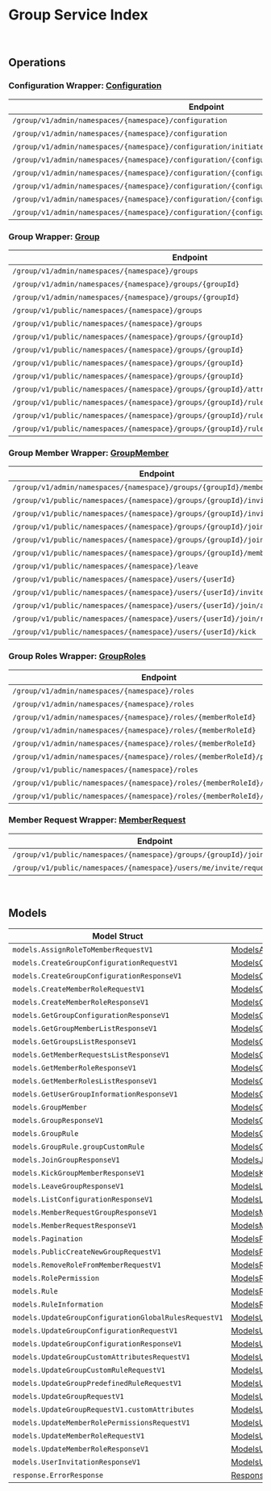 # Group Service Index

&nbsp;

## Operations

### Configuration Wrapper:  [Configuration](../services-api/pkg/service/group/configuration.go)
| Endpoint | Method | ID | Class | Wrapper |
|---|---|---|---|---|
| `/group/v1/admin/namespaces/{namespace}/configuration` | GET | ListGroupConfigurationAdminV1Short | [ListGroupConfigurationAdminV1Short](../group-sdk/pkg/groupclient/configuration/configuration_client.go) | [ListGroupConfigurationAdminV1Short](../services-api/pkg/service/group/configuration.go) |
| `/group/v1/admin/namespaces/{namespace}/configuration` | POST | CreateGroupConfigurationAdminV1Short | [CreateGroupConfigurationAdminV1Short](../group-sdk/pkg/groupclient/configuration/configuration_client.go) | [CreateGroupConfigurationAdminV1Short](../services-api/pkg/service/group/configuration.go) |
| `/group/v1/admin/namespaces/{namespace}/configuration/initiate` | POST | InitiateGroupConfigurationAdminV1Short | [InitiateGroupConfigurationAdminV1Short](../group-sdk/pkg/groupclient/configuration/configuration_client.go) | [InitiateGroupConfigurationAdminV1Short](../services-api/pkg/service/group/configuration.go) |
| `/group/v1/admin/namespaces/{namespace}/configuration/{configurationCode}` | GET | GetGroupConfigurationAdminV1Short | [GetGroupConfigurationAdminV1Short](../group-sdk/pkg/groupclient/configuration/configuration_client.go) | [GetGroupConfigurationAdminV1Short](../services-api/pkg/service/group/configuration.go) |
| `/group/v1/admin/namespaces/{namespace}/configuration/{configurationCode}` | DELETE | DeleteGroupConfigurationV1Short | [DeleteGroupConfigurationV1Short](../group-sdk/pkg/groupclient/configuration/configuration_client.go) | [DeleteGroupConfigurationV1Short](../services-api/pkg/service/group/configuration.go) |
| `/group/v1/admin/namespaces/{namespace}/configuration/{configurationCode}` | PATCH | UpdateGroupConfigurationAdminV1Short | [UpdateGroupConfigurationAdminV1Short](../group-sdk/pkg/groupclient/configuration/configuration_client.go) | [UpdateGroupConfigurationAdminV1Short](../services-api/pkg/service/group/configuration.go) |
| `/group/v1/admin/namespaces/{namespace}/configuration/{configurationCode}/rules/{allowedAction}` | PUT | UpdateGroupConfigurationGlobalRuleAdminV1Short | [UpdateGroupConfigurationGlobalRuleAdminV1Short](../group-sdk/pkg/groupclient/configuration/configuration_client.go) | [UpdateGroupConfigurationGlobalRuleAdminV1Short](../services-api/pkg/service/group/configuration.go) |
| `/group/v1/admin/namespaces/{namespace}/configuration/{configurationCode}/rules/{allowedAction}` | DELETE | DeleteGroupConfigurationGlobalRuleAdminV1Short | [DeleteGroupConfigurationGlobalRuleAdminV1Short](../group-sdk/pkg/groupclient/configuration/configuration_client.go) | [DeleteGroupConfigurationGlobalRuleAdminV1Short](../services-api/pkg/service/group/configuration.go) |

### Group Wrapper:  [Group](../services-api/pkg/service/group/group.go)
| Endpoint | Method | ID | Class | Wrapper |
|---|---|---|---|---|
| `/group/v1/admin/namespaces/{namespace}/groups` | GET | GetGroupListAdminV1Short | [GetGroupListAdminV1Short](../group-sdk/pkg/groupclient/group/group_client.go) | [GetGroupListAdminV1Short](../services-api/pkg/service/group/group.go) |
| `/group/v1/admin/namespaces/{namespace}/groups/{groupId}` | GET | GetSingleGroupAdminV1Short | [GetSingleGroupAdminV1Short](../group-sdk/pkg/groupclient/group/group_client.go) | [GetSingleGroupAdminV1Short](../services-api/pkg/service/group/group.go) |
| `/group/v1/admin/namespaces/{namespace}/groups/{groupId}` | DELETE | DeleteGroupAdminV1Short | [DeleteGroupAdminV1Short](../group-sdk/pkg/groupclient/group/group_client.go) | [DeleteGroupAdminV1Short](../services-api/pkg/service/group/group.go) |
| `/group/v1/public/namespaces/{namespace}/groups` | GET | GetGroupListPublicV1Short | [GetGroupListPublicV1Short](../group-sdk/pkg/groupclient/group/group_client.go) | [GetGroupListPublicV1Short](../services-api/pkg/service/group/group.go) |
| `/group/v1/public/namespaces/{namespace}/groups` | POST | CreateNewGroupPublicV1Short | [CreateNewGroupPublicV1Short](../group-sdk/pkg/groupclient/group/group_client.go) | [CreateNewGroupPublicV1Short](../services-api/pkg/service/group/group.go) |
| `/group/v1/public/namespaces/{namespace}/groups/{groupId}` | GET | GetSingleGroupPublicV1Short | [GetSingleGroupPublicV1Short](../group-sdk/pkg/groupclient/group/group_client.go) | [GetSingleGroupPublicV1Short](../services-api/pkg/service/group/group.go) |
| `/group/v1/public/namespaces/{namespace}/groups/{groupId}` | PUT | UpdateSingleGroupV1Short | [UpdateSingleGroupV1Short](../group-sdk/pkg/groupclient/group/group_client.go) | [UpdateSingleGroupV1Short](../services-api/pkg/service/group/group.go) |
| `/group/v1/public/namespaces/{namespace}/groups/{groupId}` | DELETE | DeleteGroupPublicV1Short | [DeleteGroupPublicV1Short](../group-sdk/pkg/groupclient/group/group_client.go) | [DeleteGroupPublicV1Short](../services-api/pkg/service/group/group.go) |
| `/group/v1/public/namespaces/{namespace}/groups/{groupId}` | PATCH | UpdatePatchSingleGroupPublicV1Short | [UpdatePatchSingleGroupPublicV1Short](../group-sdk/pkg/groupclient/group/group_client.go) | [UpdatePatchSingleGroupPublicV1Short](../services-api/pkg/service/group/group.go) |
| `/group/v1/public/namespaces/{namespace}/groups/{groupId}/attributes/custom` | PUT | UpdateGroupCustomAttributesPublicV1Short | [UpdateGroupCustomAttributesPublicV1Short](../group-sdk/pkg/groupclient/group/group_client.go) | [UpdateGroupCustomAttributesPublicV1Short](../services-api/pkg/service/group/group.go) |
| `/group/v1/public/namespaces/{namespace}/groups/{groupId}/rules/custom` | PUT | UpdateGroupCustomRulePublicV1Short | [UpdateGroupCustomRulePublicV1Short](../group-sdk/pkg/groupclient/group/group_client.go) | [UpdateGroupCustomRulePublicV1Short](../services-api/pkg/service/group/group.go) |
| `/group/v1/public/namespaces/{namespace}/groups/{groupId}/rules/defined/{allowedAction}` | PUT | UpdateGroupPredefinedRulePublicV1Short | [UpdateGroupPredefinedRulePublicV1Short](../group-sdk/pkg/groupclient/group/group_client.go) | [UpdateGroupPredefinedRulePublicV1Short](../services-api/pkg/service/group/group.go) |
| `/group/v1/public/namespaces/{namespace}/groups/{groupId}/rules/defined/{allowedAction}` | DELETE | DeleteGroupPredefinedRulePublicV1Short | [DeleteGroupPredefinedRulePublicV1Short](../group-sdk/pkg/groupclient/group/group_client.go) | [DeleteGroupPredefinedRulePublicV1Short](../services-api/pkg/service/group/group.go) |

### Group Member Wrapper:  [GroupMember](../services-api/pkg/service/group/groupMember.go)
| Endpoint | Method | ID | Class | Wrapper |
|---|---|---|---|---|
| `/group/v1/admin/namespaces/{namespace}/groups/{groupId}/members` | GET | GetGroupMembersListAdminV1Short | [GetGroupMembersListAdminV1Short](../group-sdk/pkg/groupclient/group_member/group_member_client.go) | [GetGroupMembersListAdminV1Short](../services-api/pkg/service/group/groupMember.go) |
| `/group/v1/public/namespaces/{namespace}/groups/{groupId}/invite/accept` | POST | AcceptGroupInvitationPublicV1Short | [AcceptGroupInvitationPublicV1Short](../group-sdk/pkg/groupclient/group_member/group_member_client.go) | [AcceptGroupInvitationPublicV1Short](../services-api/pkg/service/group/groupMember.go) |
| `/group/v1/public/namespaces/{namespace}/groups/{groupId}/invite/reject` | POST | RejectGroupInvitationPublicV1Short | [RejectGroupInvitationPublicV1Short](../group-sdk/pkg/groupclient/group_member/group_member_client.go) | [RejectGroupInvitationPublicV1Short](../services-api/pkg/service/group/groupMember.go) |
| `/group/v1/public/namespaces/{namespace}/groups/{groupId}/join` | POST | JoinGroupV1Short | [JoinGroupV1Short](../group-sdk/pkg/groupclient/group_member/group_member_client.go) | [JoinGroupV1Short](../services-api/pkg/service/group/groupMember.go) |
| `/group/v1/public/namespaces/{namespace}/groups/{groupId}/join/cancel` | POST | CancelGroupJoinRequestV1Short | [CancelGroupJoinRequestV1Short](../group-sdk/pkg/groupclient/group_member/group_member_client.go) | [CancelGroupJoinRequestV1Short](../services-api/pkg/service/group/groupMember.go) |
| `/group/v1/public/namespaces/{namespace}/groups/{groupId}/members` | GET | GetGroupMembersListPublicV1Short | [GetGroupMembersListPublicV1Short](../group-sdk/pkg/groupclient/group_member/group_member_client.go) | [GetGroupMembersListPublicV1Short](../services-api/pkg/service/group/groupMember.go) |
| `/group/v1/public/namespaces/{namespace}/leave` | POST | LeaveGroupPublicV1Short | [LeaveGroupPublicV1Short](../group-sdk/pkg/groupclient/group_member/group_member_client.go) | [LeaveGroupPublicV1Short](../services-api/pkg/service/group/groupMember.go) |
| `/group/v1/public/namespaces/{namespace}/users/{userId}` | GET | GetUserGroupInformationPublicV1Short | [GetUserGroupInformationPublicV1Short](../group-sdk/pkg/groupclient/group_member/group_member_client.go) | [GetUserGroupInformationPublicV1Short](../services-api/pkg/service/group/groupMember.go) |
| `/group/v1/public/namespaces/{namespace}/users/{userId}/invite` | POST | InviteGroupPublicV1Short | [InviteGroupPublicV1Short](../group-sdk/pkg/groupclient/group_member/group_member_client.go) | [InviteGroupPublicV1Short](../services-api/pkg/service/group/groupMember.go) |
| `/group/v1/public/namespaces/{namespace}/users/{userId}/join/accept` | POST | AcceptGroupJoinRequestPublicV1Short | [AcceptGroupJoinRequestPublicV1Short](../group-sdk/pkg/groupclient/group_member/group_member_client.go) | [AcceptGroupJoinRequestPublicV1Short](../services-api/pkg/service/group/groupMember.go) |
| `/group/v1/public/namespaces/{namespace}/users/{userId}/join/reject` | POST | RejectGroupJoinRequestPublicV1Short | [RejectGroupJoinRequestPublicV1Short](../group-sdk/pkg/groupclient/group_member/group_member_client.go) | [RejectGroupJoinRequestPublicV1Short](../services-api/pkg/service/group/groupMember.go) |
| `/group/v1/public/namespaces/{namespace}/users/{userId}/kick` | POST | KickGroupMemberPublicV1Short | [KickGroupMemberPublicV1Short](../group-sdk/pkg/groupclient/group_member/group_member_client.go) | [KickGroupMemberPublicV1Short](../services-api/pkg/service/group/groupMember.go) |

### Group Roles Wrapper:  [GroupRoles](../services-api/pkg/service/group/groupRoles.go)
| Endpoint | Method | ID | Class | Wrapper |
|---|---|---|---|---|
| `/group/v1/admin/namespaces/{namespace}/roles` | GET | GetMemberRolesListAdminV1Short | [GetMemberRolesListAdminV1Short](../group-sdk/pkg/groupclient/group_roles/group_roles_client.go) | [GetMemberRolesListAdminV1Short](../services-api/pkg/service/group/groupRoles.go) |
| `/group/v1/admin/namespaces/{namespace}/roles` | POST | CreateMemberRoleAdminV1Short | [CreateMemberRoleAdminV1Short](../group-sdk/pkg/groupclient/group_roles/group_roles_client.go) | [CreateMemberRoleAdminV1Short](../services-api/pkg/service/group/groupRoles.go) |
| `/group/v1/admin/namespaces/{namespace}/roles/{memberRoleId}` | GET | GetSingleMemberRoleAdminV1Short | [GetSingleMemberRoleAdminV1Short](../group-sdk/pkg/groupclient/group_roles/group_roles_client.go) | [GetSingleMemberRoleAdminV1Short](../services-api/pkg/service/group/groupRoles.go) |
| `/group/v1/admin/namespaces/{namespace}/roles/{memberRoleId}` | DELETE | DeleteMemberRoleAdminV1Short | [DeleteMemberRoleAdminV1Short](../group-sdk/pkg/groupclient/group_roles/group_roles_client.go) | [DeleteMemberRoleAdminV1Short](../services-api/pkg/service/group/groupRoles.go) |
| `/group/v1/admin/namespaces/{namespace}/roles/{memberRoleId}` | PATCH | UpdateMemberRoleAdminV1Short | [UpdateMemberRoleAdminV1Short](../group-sdk/pkg/groupclient/group_roles/group_roles_client.go) | [UpdateMemberRoleAdminV1Short](../services-api/pkg/service/group/groupRoles.go) |
| `/group/v1/admin/namespaces/{namespace}/roles/{memberRoleId}/permissions` | PUT | UpdateMemberRolePermissionAdminV1Short | [UpdateMemberRolePermissionAdminV1Short](../group-sdk/pkg/groupclient/group_roles/group_roles_client.go) | [UpdateMemberRolePermissionAdminV1Short](../services-api/pkg/service/group/groupRoles.go) |
| `/group/v1/public/namespaces/{namespace}/roles` | GET | GetMemberRolesListPublicV1Short | [GetMemberRolesListPublicV1Short](../group-sdk/pkg/groupclient/group_roles/group_roles_client.go) | [GetMemberRolesListPublicV1Short](../services-api/pkg/service/group/groupRoles.go) |
| `/group/v1/public/namespaces/{namespace}/roles/{memberRoleId}/members` | POST | UpdateMemberRolePublicV1Short | [UpdateMemberRolePublicV1Short](../group-sdk/pkg/groupclient/group_roles/group_roles_client.go) | [UpdateMemberRolePublicV1Short](../services-api/pkg/service/group/groupRoles.go) |
| `/group/v1/public/namespaces/{namespace}/roles/{memberRoleId}/members` | DELETE | DeleteMemberRolePublicV1Short | [DeleteMemberRolePublicV1Short](../group-sdk/pkg/groupclient/group_roles/group_roles_client.go) | [DeleteMemberRolePublicV1Short](../services-api/pkg/service/group/groupRoles.go) |

### Member Request Wrapper:  [MemberRequest](../services-api/pkg/service/group/memberRequest.go)
| Endpoint | Method | ID | Class | Wrapper |
|---|---|---|---|---|
| `/group/v1/public/namespaces/{namespace}/groups/{groupId}/join/request` | GET | GetGroupJoinRequestPublicV1Short | [GetGroupJoinRequestPublicV1Short](../group-sdk/pkg/groupclient/member_request/member_request_client.go) | [GetGroupJoinRequestPublicV1Short](../services-api/pkg/service/group/memberRequest.go) |
| `/group/v1/public/namespaces/{namespace}/users/me/invite/request` | GET | GetGroupInvitationRequestPublicV1Short | [GetGroupInvitationRequestPublicV1Short](../group-sdk/pkg/groupclient/member_request/member_request_client.go) | [GetGroupInvitationRequestPublicV1Short](../services-api/pkg/service/group/memberRequest.go) |


&nbsp;  

## Models

| Model Struct | Class |
|---|---|
| `models.AssignRoleToMemberRequestV1` | [ModelsAssignRoleToMemberRequestV1 ](../group-sdk/pkg/groupclientmodels/models_assign_role_to_member_request_v1.go) |
| `models.CreateGroupConfigurationRequestV1` | [ModelsCreateGroupConfigurationRequestV1 ](../group-sdk/pkg/groupclientmodels/models_create_group_configuration_request_v1.go) |
| `models.CreateGroupConfigurationResponseV1` | [ModelsCreateGroupConfigurationResponseV1 ](../group-sdk/pkg/groupclientmodels/models_create_group_configuration_response_v1.go) |
| `models.CreateMemberRoleRequestV1` | [ModelsCreateMemberRoleRequestV1 ](../group-sdk/pkg/groupclientmodels/models_create_member_role_request_v1.go) |
| `models.CreateMemberRoleResponseV1` | [ModelsCreateMemberRoleResponseV1 ](../group-sdk/pkg/groupclientmodels/models_create_member_role_response_v1.go) |
| `models.GetGroupConfigurationResponseV1` | [ModelsGetGroupConfigurationResponseV1 ](../group-sdk/pkg/groupclientmodels/models_get_group_configuration_response_v1.go) |
| `models.GetGroupMemberListResponseV1` | [ModelsGetGroupMemberListResponseV1 ](../group-sdk/pkg/groupclientmodels/models_get_group_member_list_response_v1.go) |
| `models.GetGroupsListResponseV1` | [ModelsGetGroupsListResponseV1 ](../group-sdk/pkg/groupclientmodels/models_get_groups_list_response_v1.go) |
| `models.GetMemberRequestsListResponseV1` | [ModelsGetMemberRequestsListResponseV1 ](../group-sdk/pkg/groupclientmodels/models_get_member_requests_list_response_v1.go) |
| `models.GetMemberRoleResponseV1` | [ModelsGetMemberRoleResponseV1 ](../group-sdk/pkg/groupclientmodels/models_get_member_role_response_v1.go) |
| `models.GetMemberRolesListResponseV1` | [ModelsGetMemberRolesListResponseV1 ](../group-sdk/pkg/groupclientmodels/models_get_member_roles_list_response_v1.go) |
| `models.GetUserGroupInformationResponseV1` | [ModelsGetUserGroupInformationResponseV1 ](../group-sdk/pkg/groupclientmodels/models_get_user_group_information_response_v1.go) |
| `models.GroupMember` | [ModelsGroupMember ](../group-sdk/pkg/groupclientmodels/models_group_member.go) |
| `models.GroupResponseV1` | [ModelsGroupResponseV1 ](../group-sdk/pkg/groupclientmodels/models_group_response_v1.go) |
| `models.GroupRule` | [ModelsGroupRule ](../group-sdk/pkg/groupclientmodels/models_group_rule.go) |
| `models.GroupRule.groupCustomRule` | [ModelsGroupRuleGroupCustomRule ](../group-sdk/pkg/groupclientmodels/models_group_rule_group_custom_rule.go) |
| `models.JoinGroupResponseV1` | [ModelsJoinGroupResponseV1 ](../group-sdk/pkg/groupclientmodels/models_join_group_response_v1.go) |
| `models.KickGroupMemberResponseV1` | [ModelsKickGroupMemberResponseV1 ](../group-sdk/pkg/groupclientmodels/models_kick_group_member_response_v1.go) |
| `models.LeaveGroupResponseV1` | [ModelsLeaveGroupResponseV1 ](../group-sdk/pkg/groupclientmodels/models_leave_group_response_v1.go) |
| `models.ListConfigurationResponseV1` | [ModelsListConfigurationResponseV1 ](../group-sdk/pkg/groupclientmodels/models_list_configuration_response_v1.go) |
| `models.MemberRequestGroupResponseV1` | [ModelsMemberRequestGroupResponseV1 ](../group-sdk/pkg/groupclientmodels/models_member_request_group_response_v1.go) |
| `models.MemberRequestResponseV1` | [ModelsMemberRequestResponseV1 ](../group-sdk/pkg/groupclientmodels/models_member_request_response_v1.go) |
| `models.Pagination` | [ModelsPagination ](../group-sdk/pkg/groupclientmodels/models_pagination.go) |
| `models.PublicCreateNewGroupRequestV1` | [ModelsPublicCreateNewGroupRequestV1 ](../group-sdk/pkg/groupclientmodels/models_public_create_new_group_request_v1.go) |
| `models.RemoveRoleFromMemberRequestV1` | [ModelsRemoveRoleFromMemberRequestV1 ](../group-sdk/pkg/groupclientmodels/models_remove_role_from_member_request_v1.go) |
| `models.RolePermission` | [ModelsRolePermission ](../group-sdk/pkg/groupclientmodels/models_role_permission.go) |
| `models.Rule` | [ModelsRule ](../group-sdk/pkg/groupclientmodels/models_rule.go) |
| `models.RuleInformation` | [ModelsRuleInformation ](../group-sdk/pkg/groupclientmodels/models_rule_information.go) |
| `models.UpdateGroupConfigurationGlobalRulesRequestV1` | [ModelsUpdateGroupConfigurationGlobalRulesRequestV1 ](../group-sdk/pkg/groupclientmodels/models_update_group_configuration_global_rules_request_v1.go) |
| `models.UpdateGroupConfigurationRequestV1` | [ModelsUpdateGroupConfigurationRequestV1 ](../group-sdk/pkg/groupclientmodels/models_update_group_configuration_request_v1.go) |
| `models.UpdateGroupConfigurationResponseV1` | [ModelsUpdateGroupConfigurationResponseV1 ](../group-sdk/pkg/groupclientmodels/models_update_group_configuration_response_v1.go) |
| `models.UpdateGroupCustomAttributesRequestV1` | [ModelsUpdateGroupCustomAttributesRequestV1 ](../group-sdk/pkg/groupclientmodels/models_update_group_custom_attributes_request_v1.go) |
| `models.UpdateGroupCustomRuleRequestV1` | [ModelsUpdateGroupCustomRuleRequestV1 ](../group-sdk/pkg/groupclientmodels/models_update_group_custom_rule_request_v1.go) |
| `models.UpdateGroupPredefinedRuleRequestV1` | [ModelsUpdateGroupPredefinedRuleRequestV1 ](../group-sdk/pkg/groupclientmodels/models_update_group_predefined_rule_request_v1.go) |
| `models.UpdateGroupRequestV1` | [ModelsUpdateGroupRequestV1 ](../group-sdk/pkg/groupclientmodels/models_update_group_request_v1.go) |
| `models.UpdateGroupRequestV1.customAttributes` | [ModelsUpdateGroupRequestV1CustomAttributes ](../group-sdk/pkg/groupclientmodels/models_update_group_request_v1_custom_attributes.go) |
| `models.UpdateMemberRolePermissionsRequestV1` | [ModelsUpdateMemberRolePermissionsRequestV1 ](../group-sdk/pkg/groupclientmodels/models_update_member_role_permissions_request_v1.go) |
| `models.UpdateMemberRoleRequestV1` | [ModelsUpdateMemberRoleRequestV1 ](../group-sdk/pkg/groupclientmodels/models_update_member_role_request_v1.go) |
| `models.UpdateMemberRoleResponseV1` | [ModelsUpdateMemberRoleResponseV1 ](../group-sdk/pkg/groupclientmodels/models_update_member_role_response_v1.go) |
| `models.UserInvitationResponseV1` | [ModelsUserInvitationResponseV1 ](../group-sdk/pkg/groupclientmodels/models_user_invitation_response_v1.go) |
| `response.ErrorResponse` | [ResponseErrorResponse ](../group-sdk/pkg/groupclientmodels/response_error_response.go) |
